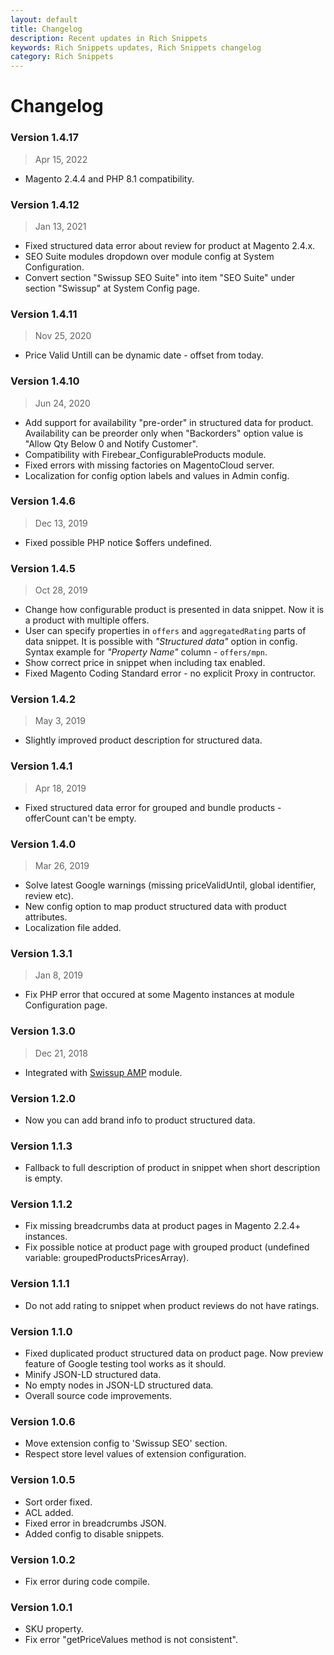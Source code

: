 ```yaml
---
layout: default
title: Changelog
description: Recent updates in Rich Snippets
keywords: Rich Snippets updates, Rich Snippets changelog
category: Rich Snippets
---
```


# Changelog

### Version 1.4.17

> Apr 15, 2022

 -  Magento 2.4.4 and PHP 8.1 compatibility.

### Version 1.4.12

> Jan 13, 2021

  - Fixed structured data error about review for product at Magento 2.4.x.
  - SEO Suite modules dropdown over module config at System Configuration.
  - Convert section "Swissup SEO Suite" into item "SEO Suite" under section "Swissup" at System Config page.

### Version 1.4.11

> Nov 25, 2020

  - Price Valid Untill can be dynamic date - offset from today.

### Version 1.4.10

> Jun 24, 2020

  - Add support for availability "pre-order" in structured data for product. Availability can be preorder only when "Backorders" option value is "Allow Qty Below 0 and Notify Customer".
  - Compatibility with Firebear_ConfigurableProducts module.
  - Fixed errors with missing factories on MagentoCloud server.
  - Localization for config option labels and values in Admin config.

### Version 1.4.6

> Dec 13, 2019

 -  Fixed possible PHP notice $offers undefined.

### Version 1.4.5

> Oct 28, 2019

 -  Change how configurable product is presented in data snippet. Now it is a product with multiple offers.
 -  User can specify properties in `offers` and `aggregatedRating` parts of data snippet. It is possible with _"Structured data"_ option in config. Syntax example for _"Property Name"_ column - `offers/mpn`.
 -  Show correct price in snippet when including tax enabled.
 -  Fixed Magento Coding Standard error - no explicit Proxy in contructor.

### Version 1.4.2

> May 3, 2019

 -  Slightly improved product description for structured data.

### Version 1.4.1

> Apr 18, 2019

 -  Fixed structured data error for grouped and bundle products - offerCount can't be empty.

### Version 1.4.0

> Mar 26, 2019

 -  Solve latest Google warnings (missing priceValidUntil, global identifier, review etc).
 -  New config option to map product structured data with product attributes.
 -  Localization file added.

### Version 1.3.1

> Jan 8, 2019

 -  Fix PHP error that occured at some Magento instances at module Configuration page.

### Version 1.3.0

> Dec 21, 2018

 -  Integrated with [Swissup AMP](/m2/extensions/amp/) module.

### Version 1.2.0

 -  Now you can add brand info to product structured data.

### Version 1.1.3

 -  Fallback to full description of product in snippet when short description is empty.

### Version 1.1.2

 -  Fix missing breadcrumbs data at product pages in Magento 2.2.4+ instances.
 -  Fix possible notice at product page with grouped product (undefined variable: groupedProductsPricesArray).

### Version 1.1.1

 -  Do not add rating to snippet when product reviews do not have ratings.

### Version 1.1.0

 -  Fixed duplicated product structured data on product page. Now preview feature of Google testing tool works as it should.
 -  Minify JSON-LD structured data.
 -  No empty nodes in JSON-LD structured data.
 -  Overall source code improvements.

### Version 1.0.6

 - Move extension config to 'Swissup SEO' section.
 - Respect store level values of extension configuration.

### Version 1.0.5

 -  Sort order fixed.
 -  ACL added.
 -  Fixed error in breadcrumbs JSON.
 -  Added config to disable snippets.

### Version 1.0.2

 -  Fix error during code compile.

### Version 1.0.1

 -  SKU property.
 -  Fix error "getPriceValues method is not consistent".
